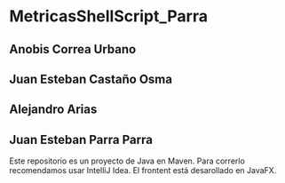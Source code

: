 # MetricasShellScript_Parra

<h2>Anobis Correa Urbano</h2>
<h2>Juan Esteban Castaño Osma </h2>
<h2>Alejandro Arias </h2>
<h2>Juan Esteban Parra Parra </h2>

Este repositorio es un proyecto de Java en Maven. Para correrlo recomendamos usar 
IntelliJ Idea. El frontent está desarollado en JavaFX. 


